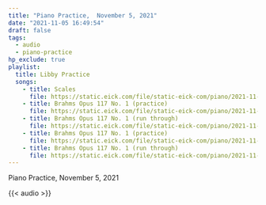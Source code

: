 ```yaml
---
title: "Piano Practice,  November 5, 2021"
date: "2021-11-05 16:49:54"
draft: false
tags:
  - audio
  - piano-practice
hp_exclude: true
playlist:
  title: Libby Practice
  songs:
    - title: Scales
      file: https://static.eick.com/file/static-eick-com/piano/2021-11-05-001.mp3
    - title: Brahms Opus 117 No. 1 (practice)
      file: https://static.eick.com/file/static-eick-com/piano/2021-11-05-002.mp3
    - title: Brahms Opus 117 No. 1 (run through)
      file: https://static.eick.com/file/static-eick-com/piano/2021-11-05-003.mp3
    - title: Brahms Opus 117 No. 1 (practice)
      file: https://static.eick.com/file/static-eick-com/piano/2021-11-05-004.mp3
    - title: Brahms Opus 117 No. 1 (run through)
      file: https://static.eick.com/file/static-eick-com/piano/2021-11-05-005.mp3
---
```


Piano Practice, November 5, 2021

<!--more-->

{{< audio >}}
